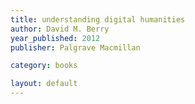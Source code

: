 ```yaml
---
title: understanding digital humanities
author: David M. Berry
year_published: 2012
publisher: Palgrave Macmillan

category: books

layout: default
---
```


